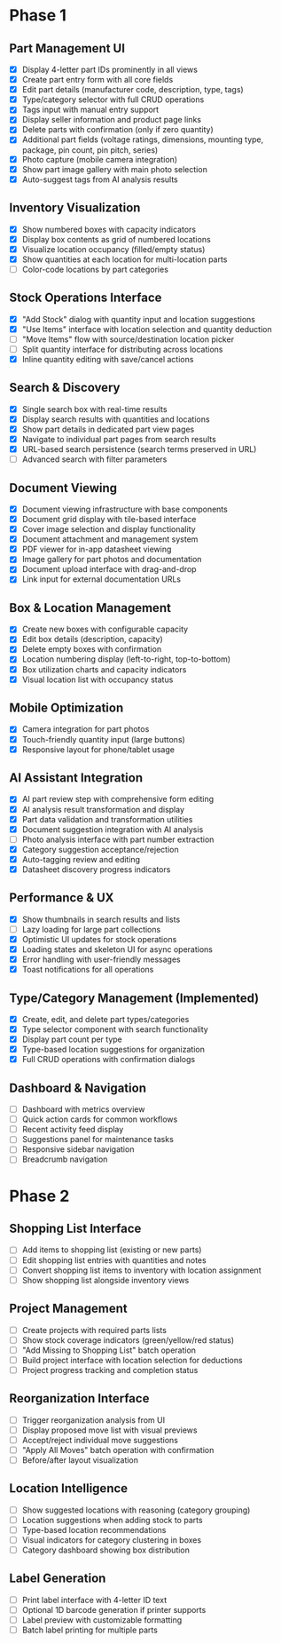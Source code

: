 # Phase 1

## Part Management UI
- [x] Display 4-letter part IDs prominently in all views
- [x] Create part entry form with all core fields
- [x] Edit part details (manufacturer code, description, type, tags)
- [x] Type/category selector with full CRUD operations
- [x] Tags input with manual entry support
- [x] Display seller information and product page links
- [x] Delete parts with confirmation (only if zero quantity)
- [x] Additional part fields (voltage ratings, dimensions, mounting type, package, pin count, pin pitch, series)
- [x] Photo capture (mobile camera integration)
- [x] Show part image gallery with main photo selection
- [x] Auto-suggest tags from AI analysis results

## Inventory Visualization
- [x] Show numbered boxes with capacity indicators
- [x] Display box contents as grid of numbered locations
- [x] Visualize location occupancy (filled/empty status)
- [x] Show quantities at each location for multi-location parts
- [ ] Color-code locations by part categories

## Stock Operations Interface
- [x] "Add Stock" dialog with quantity input and location suggestions
- [x] "Use Items" interface with location selection and quantity deduction
- [ ] "Move Items" flow with source/destination location picker
- [ ] Split quantity interface for distributing across locations
- [x] Inline quantity editing with save/cancel actions

## Search & Discovery
- [x] Single search box with real-time results
- [x] Display search results with quantities and locations
- [x] Show part details in dedicated part view pages
- [x] Navigate to individual part pages from search results
- [x] URL-based search persistence (search terms preserved in URL)
- [ ] Advanced search with filter parameters

## Document Viewing
- [x] Document viewing infrastructure with base components
- [x] Document grid display with tile-based interface
- [x] Cover image selection and display functionality
- [x] Document attachment and management system
- [x] PDF viewer for in-app datasheet viewing
- [x] Image gallery for part photos and documentation
- [x] Document upload interface with drag-and-drop
- [x] Link input for external documentation URLs

## Box & Location Management
- [x] Create new boxes with configurable capacity
- [x] Edit box details (description, capacity)
- [x] Delete empty boxes with confirmation
- [x] Location numbering display (left-to-right, top-to-bottom)
- [x] Box utilization charts and capacity indicators
- [x] Visual location list with occupancy status

## Mobile Optimization
- [x] Camera integration for part photos
- [x] Touch-friendly quantity input (large buttons)
- [x] Responsive layout for phone/tablet usage

## AI Assistant Integration
- [x] AI part review step with comprehensive form editing
- [x] AI analysis result transformation and display
- [x] Part data validation and transformation utilities
- [x] Document suggestion integration with AI analysis
- [ ] Photo analysis interface with part number extraction
- [x] Category suggestion acceptance/rejection
- [x] Auto-tagging review and editing
- [x] Datasheet discovery progress indicators

## Performance & UX
- [x] Show thumbnails in search results and lists
- [ ] Lazy loading for large part collections
- [x] Optimistic UI updates for stock operations
- [x] Loading states and skeleton UI for async operations
- [x] Error handling with user-friendly messages
- [x] Toast notifications for all operations

## Type/Category Management (Implemented)
- [x] Create, edit, and delete part types/categories
- [x] Type selector component with search functionality
- [x] Display part count per type
- [x] Type-based location suggestions for organization
- [x] Full CRUD operations with confirmation dialogs

## Dashboard & Navigation 
- [ ] Dashboard with metrics overview
- [ ] Quick action cards for common workflows
- [ ] Recent activity feed display
- [ ] Suggestions panel for maintenance tasks
- [ ] Responsive sidebar navigation
- [ ] Breadcrumb navigation

# Phase 2

## Shopping List Interface
- [ ] Add items to shopping list (existing or new parts)
- [ ] Edit shopping list entries with quantities and notes
- [ ] Convert shopping list items to inventory with location assignment
- [ ] Show shopping list alongside inventory views

## Project Management
- [ ] Create projects with required parts lists
- [ ] Show stock coverage indicators (green/yellow/red status)
- [ ] "Add Missing to Shopping List" batch operation
- [ ] Build project interface with location selection for deductions
- [ ] Project progress tracking and completion status

## Reorganization Interface
- [ ] Trigger reorganization analysis from UI
- [ ] Display proposed move list with visual previews
- [ ] Accept/reject individual move suggestions
- [ ] "Apply All Moves" batch operation with confirmation
- [ ] Before/after layout visualization

## Location Intelligence
- [ ] Show suggested locations with reasoning (category grouping)
- [ ] Location suggestions when adding stock to parts
- [ ] Type-based location recommendations
- [ ] Visual indicators for category clustering in boxes
- [ ] Category dashboard showing box distribution

## Label Generation
- [ ] Print label interface with 4-letter ID text
- [ ] Optional 1D barcode generation if printer supports
- [ ] Label preview with customizable formatting
- [ ] Batch label printing for multiple parts
